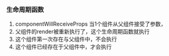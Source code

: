 ### 生命周期函数
1. componentWillReceiveProps 当1个组件从父组件接受了参数，
2. 父组件的render被重新执行了，这个生命周期函数就执行
3. 这个组件第一次存在与父组件中，不会执行
4. 这个组件已经存在于父组件中，才会执行